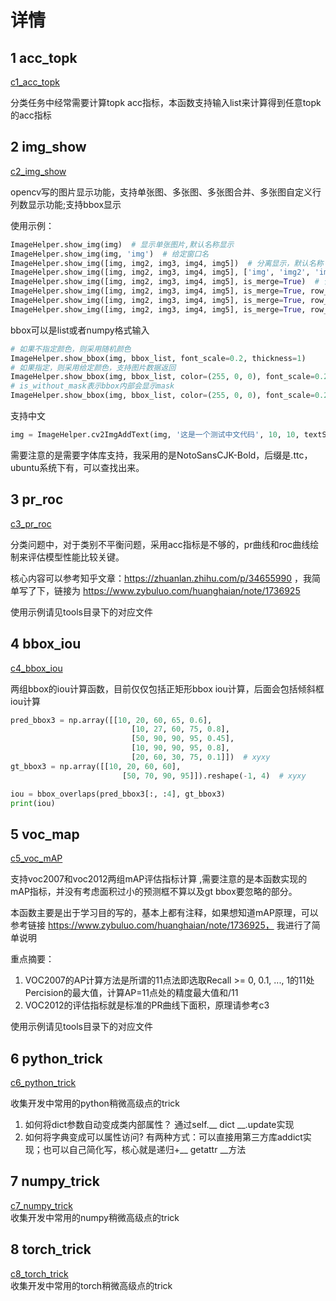 # 详情

## 1 acc_topk

[c1_acc_topk](../library/c1_acc_topk.py)   

分类任务中经常需要计算topk acc指标，本函数支持输入list来计算得到任意topk的acc指标

## 2 img_show

[c2_img_show](../library/c2_img_show.py)   

​    opencv写的图片显示功能，支持单张图、多张图、多张图合并、多张图自定义行列数显示功能;支持bbox显示

使用示例：

```python
ImageHelper.show_img(img)  # 显示单张图片,默认名称显示
ImageHelper.show_img(img, 'img')  # 给定窗口名
ImageHelper.show_img([img, img2, img3, img4, img5])  # 分离显示，默认名称
ImageHelper.show_img([img, img2, img3, img4, img5], ['img', 'img2', 'img3', 'img4', 'img5'])  # 分离显示，指定名称
ImageHelper.show_img([img, img2, img3, img4, img5], is_merge=True)  # 合并显示,默认单行
ImageHelper.show_img([img, img2, img3, img4, img5], is_merge=True, row_col_num=(-1, 1))  # 合并显示,单列
ImageHelper.show_img([img, img2, img3, img4, img5], is_merge=True, row_col_num=(2, 3))  # 合并显示，指定数目
ImageHelper.show_img([img, img2, img3, img4, img5], is_merge=True, row_col_num=(2, -1))  # 合并显示，指定数目
```

   bbox可以是list或者numpy格式输入

```python
# 如果不指定颜色，则采用随机颜色
ImageHelper.show_bbox(img, bbox_list, font_scale=0.2, thickness=1)
# 如果指定，则采用给定颜色，支持图片数据返回
ImageHelper.show_bbox(img, bbox_list, color=(255, 0, 0), font_scale=0.2, thickness=1)
# is_without_mask表示bbox内部会显示mask
ImageHelper.show_bbox(img, bbox_list, color=(255, 0, 0), font_scale=0.2, thickness=1,is_without_mask=True)
```

支持中文

```python
img = ImageHelper.cv2ImgAddText(img, '这是一个测试中文代码', 10, 10, textSize=8, font='./NotoSansCJK-Bold')
```

需要注意的是需要字体库支持，我采用的是NotoSansCJK-Bold，后缀是.ttc，ubuntu系统下有，可以查找出来。



## 3 pr_roc

[c3_pr_roc](../library/c3_pr_roc.py) 

​    分类问题中，对于类别不平衡问题，采用acc指标是不够的，pr曲线和roc曲线绘制来评估模型性能比较关键。

核心内容可以参考知乎文章：https://zhuanlan.zhihu.com/p/34655990 ，我简单写了下，链接为 https://www.zybuluo.com/huanghaian/note/1736925

   使用示例请见tools目录下的对应文件

## 4 bbox_iou

[c4_bbox_iou](../library/c4_bbox_iou.py) 

   两组bbox的iou计算函数，目前仅仅包括正矩形bbox iou计算，后面会包括倾斜框iou计算

```python
pred_bbox3 = np.array([[10, 20, 60, 65, 0.6],
                           [10, 27, 60, 75, 0.8],
                           [50, 90, 90, 95, 0.45],
                           [10, 90, 90, 95, 0.8],
                           [20, 60, 30, 75, 0.1]])  # xyxy
gt_bbox3 = np.array([[10, 20, 60, 60],
                         [50, 70, 90, 95]]).reshape(-1, 4)  # xyxy

iou = bbox_overlaps(pred_bbox3[:, :4], gt_bbox3)
print(iou)
```



## 5 voc_map

[c5_voc_mAP](../library/c5_voc_mAP.py) 

   支持voc2007和voc2012两组mAP评估指标计算 ,需要注意的是本函数实现的mAP指标，并没有考虑面积过小的预测框不算以及gt bbox要忽略的部分。

   本函数主要是出于学习目的写的，基本上都有注释，如果想知道mAP原理，可以参考链接  https://www.zybuluo.com/huanghaian/note/1736925， 我进行了简单说明

   重点摘要：

1. VOC2007的AP计算方法是所谓的11点法即选取Recall >= 0, 0.1, ..., 1的11处Percision的最大值，计算AP=11点处的精度最大值和/11
2. VOC2012的评估指标就是标准的PR曲线下面积，原理请参考c3

  使用示例请见tools目录下的对应文件


## 6 python_trick
[c6_python_trick](../library/c6_python_trick.py)    

   收集开发中常用的python稍微高级点的trick
1. 如何将dict参数自动变成类内部属性？
通过self.__ dict __.update实现
2. 如何将字典变成可以属性访问?
有两种方式：可以直接用第三方库addict实现；也可以自己简化写，核心就是递归+__ getattr __方法


## 7 numpy_trick

[c7_numpy_trick](../library/c7_numpy_trick.py)    
   收集开发中常用的numpy稍微高级点的trick

## 8 torch_trick

[c8_torch_trick](../library/c8_torch_trick.py)    
   收集开发中常用的torch稍微高级点的trick